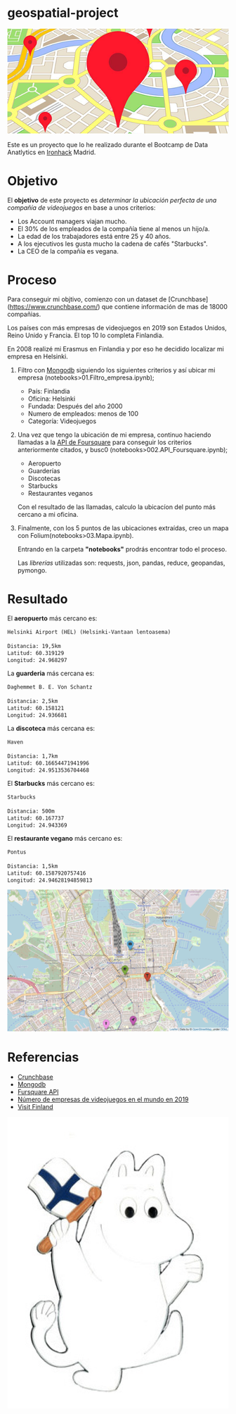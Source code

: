 # geospatial-project



![Spot](/images/spot.png)

Este es un proyecto que lo he realizado durante el Bootcamp de Data Anatlytics en [Ironhack](https://www.ironhack.com/es/data-analytics) Madrid.

# Objetivo

El **objetivo** de este proyecto es *determinar la ubicación perfecta de una compañía de videojuegos* en base a unos criterios:

- Los Account managers viajan mucho.
- El 30% de los empleados de la compañía tiene al menos un hijo/a.
- La edad de los trabajadores está entre 25 y 40 años.
- A los ejecutivos les gusta mucho la cadena de cafés "Starbucks".
- La CEO de la compañía es vegana.

# Proceso

Para conseguir mi objtivo, comienzo con un dataset de [Crunchbase] (https://www.crunchbase.com/) que contiene información de mas de 18000 compañias. 

Los países con más empresas de videojuegos en 2019 son Estados Unidos, Reino Unido y Francia. El top 10 lo completa Finlandia. 

En 2008 realizé mi Erasmus en Finlandia y por eso he decidido localizar mi empresa en Helsinki.

1. Filtro con [Mongodb](https://www.mongodb.com/3) siguiendo los siguientes criterios y así ubicar mi empresa (notebooks>01.Filtro_empresa.ipynb);
   - País: Finlandia
   - Oficina: Helsinki
   - Fundada: Después del año 2000
   - Numero de empleados: menos de 100
   - Categoría: Videojuegos    

2. Una vez que tengo la ubicación de mi empresa, continuo haciendo llamadas a la [API de Foursquare](https://api.foursquare.com/v2/venues/explore) para conseguir los criterios anteriormente citados, y busc0 (notebooks>002.API_Foursquare.ipynb);
    -   Aeropuerto
    -   Guarderías
    -   Discotecas
    -   Starbucks
    -   Restaurantes veganos

    Con el resultado de las llamadas, calculo la ubicacíon del punto más cercano a mi oficina.

3. Finalmente, con los 5 puntos de las ubicaciones extraídas, creo un mapa con Folium(notebooks>03.Mapa.ipynb).
   
   Entrando en la carpeta **"notebooks"** prodrás encontrar todo el proceso.

   Las *librerías* utilizadas son: requests, json, pandas, reduce, geopandas, pymongo.


# Resultado

El **aeropuerto** más cercano es:

    Helsinki Airport (HEL) (Helsinki-Vantaan lentoasema)
         
    Distancia: 19,5km
    Latitud: 60.319129
    Longitud: 24.968297

La **guarderia** más cercana es:

    Daghemmet B. E. Von Schantz

    Distancia: 2,5km
    Latitud: 60.158121
    Longitud: 24.936681

La **discoteca** más cercana es:

    Haven

    Distancia: 1,7km
    Latitud: 60.16654471941996
    Longitud: 24.9513536704468

El **Starbucks** más cercano es:

    Starbucks

    Distancia: 500m
    Latitud: 60.167737
    Longitud: 24.943369

El **restaurante vegano** más cercano es:

    Pontus

    Distancia: 1,5km
    Latitud: 60.1587920757416
    Longitud: 24.94628194859813


![Helsinki](/images/helsinki.png)

# Referencias

* [Crunchbase](https://data.crunchbase.com/docs)
* [Mongodb](https://www.mongodb.com/3)
* [Fursquare API](https://developer.foursquare.com/)
* [Número de empresas de videojuegos en el mundo en 2019](https://es.statista.com/estadisticas/714837/empresas-de-las-principales-industrias-del-videojuego-del-mundo/)
* [Visit Finland](https://www.visitfinland.com/es/helsinki/)


![Moomin](/images/moomin.png)
